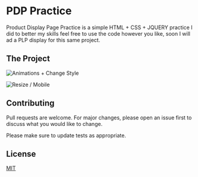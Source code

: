 # PDP Practice

Product Display Page Practice is a simple HTML + CSS + JQUERY practice I did to better my skills
feel free to use the code however you like, soon I will ad a PLP display for this same project.

## The Project

![Animations + Change Style](https://media.giphy.com/media/d695GHtl2NqkH4cGPS/giphy.gif)

![Resize / Mobile](https://media.giphy.com/media/UTN6OyY3C9VCWhvHq2/giphy.gif)


## Contributing
Pull requests are welcome. For major changes, please open an issue first to discuss what you would like to change.

Please make sure to update tests as appropriate.

## License
[MIT](https://choosealicense.com/licenses/mit/)